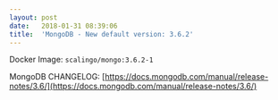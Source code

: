 ```yaml
---
layout:	post
date:	2018-01-31 08:39:06
title:	'MongoDB - New default version: 3.6.2'
---
```


Docker Image: `scalingo/mongo:3.6.2-1`

MongoDB CHANGELOG: [https://docs.mongodb.com/manual/release-notes/3.6/](https://docs.mongodb.com/manual/release-notes/3.6/)
